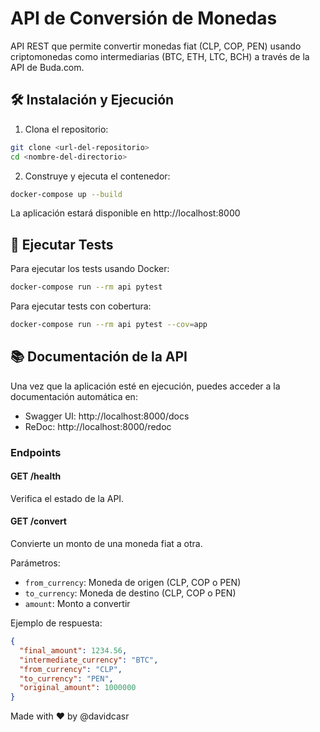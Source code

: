 # API de Conversión de Monedas

API REST que permite convertir monedas fiat (CLP, COP, PEN) usando criptomonedas como intermediarias (BTC, ETH, LTC, BCH) a través de la API de Buda.com.

## 🛠️ Instalación y Ejecución

1. Clona el repositorio:

```bash
git clone <url-del-repositorio>
cd <nombre-del-directorio>
```

2. Construye y ejecuta el contenedor:

```bash
docker-compose up --build
```

La aplicación estará disponible en http://localhost:8000

## 🧪 Ejecutar Tests

Para ejecutar los tests usando Docker:

```bash
docker-compose run --rm api pytest
```

Para ejecutar tests con cobertura:

```bash
docker-compose run --rm api pytest --cov=app
```

## 📚 Documentación de la API

Una vez que la aplicación esté en ejecución, puedes acceder a la documentación automática en:

- Swagger UI: http://localhost:8000/docs
- ReDoc: http://localhost:8000/redoc

### Endpoints

#### GET /health

Verifica el estado de la API.

#### GET /convert

Convierte un monto de una moneda fiat a otra.

Parámetros:

- `from_currency`: Moneda de origen (CLP, COP o PEN)
- `to_currency`: Moneda de destino (CLP, COP o PEN)
- `amount`: Monto a convertir

Ejemplo de respuesta:

```json
{
  "final_amount": 1234.56,
  "intermediate_currency": "BTC",
  "from_currency": "CLP",
  "to_currency": "PEN",
  "original_amount": 1000000
}
```

Made with ❤️ by @davidcasr
